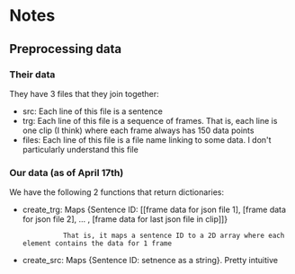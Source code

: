 # Notes

## Preprocessing data

### Their data

They have 3 files that they join together:

- src: Each line of this file is a sentence
- trg: Each line of this file is a sequence of frames. That is, each line is one clip (I think) where each frame always has 150 data points
- files: Each line of this file is a file name linking to some data. I don't particularly understand this file

### Our data (as of April 17th)

We have the following 2 functions that return dictionaries:

- create_trg: Maps {Sentence ID: [[frame data for json file 1],
                                    [frame data for json file 2],
                                    ... ,
                                    [frame data for last json file in clip]]}

                That is, it maps a sentence ID to a 2D array where each element contains the data for 1 frame

- create_src: Maps {Sentence ID: setnence as a string}. Pretty intuitive